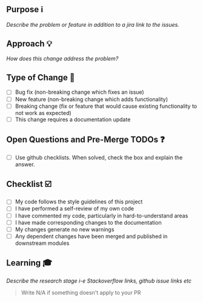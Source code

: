 ## Purpose :information_source:

_Describe the problem or feature in addition to a jira link to the issues._

## Approach :bulb:

_How does this change address the problem?_

## Type of Change :page_facing_up:

- [ ] Bug fix (non-breaking change which fixes an issue)
- [ ] New feature (non-breaking change which adds functionality)
- [ ] Breaking change (fix or feature that would cause existing functionality to not work as expected)
- [ ] This change requires a documentation update

## Open Questions and Pre-Merge TODOs :question:

- [ ] Use github checklists. When solved, check the box and explain the answer.

## Checklist :ballot_box_with_check:

- [ ] My code follows the style guidelines of this project
- [ ] I have performed a self-review of my own code
- [ ] I have commented my code, particularly in hard-to-understand areas
- [ ] I have made corresponding changes to the documentation
- [ ] My changes generate no new warnings
- [ ] Any dependent changes have been merged and published in downstream modules

## Learning :mortar_board:

_Describe the research stage i-e Stackoverflow links, github issue links etc_


> Write N/A if something doesn't apply to your PR
